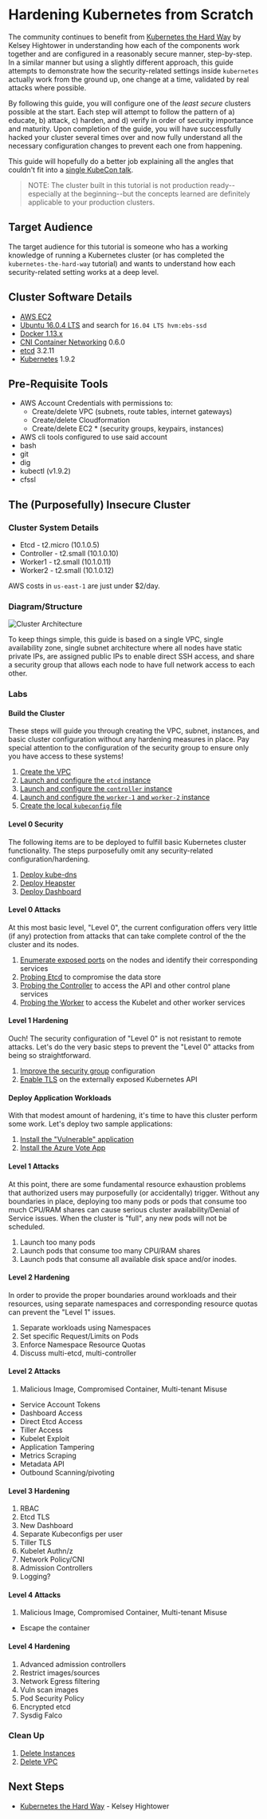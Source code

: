 # Hardening Kubernetes from Scratch

The community continues to benefit from [Kubernetes the Hard Way](https://github.com/kelseyhightower/kubernetes-the-hard-way) by Kelsey Hightower in understanding how each of the components work together and are configured in a reasonably secure manner, step-by-step.  In a similar manner but using a slightly different approach, this guide attempts to demonstrate how the security-related settings inside ```kubernetes``` actually work from the ground up, one change at a time, validated by real attacks where possible.

By following this guide, you will configure one of the *least secure* clusters possible at the start. Each step will attempt to follow the pattern of a) educate, b) attack, c) harden, and d) verify in order of security importance and maturity.  Upon completion of the guide, you will have successfully hacked your cluster several times over and now fully understand all the necessary configuration changes to prevent each one from happening.

This guide will hopefully do a better job explaining all the angles that couldn't fit into a [single KubeCon talk](https://www.youtube.com/watch?v=vTgQLzeBfRU).

> NOTE: The cluster built in this tutorial is not production ready--especially at the beginning--but the concepts learned are definitely applicable to your production clusters.

## Target Audience

The target audience for this tutorial is someone who has a working knowledge of running a Kubernetes cluster (or has completed the ```kubernetes-the-hard-way``` tutorial) and wants to understand how each security-related setting works at a deep level.

## Cluster Software Details

- [AWS EC2](https://aws.amazon.com/ec2/)
- [Ubuntu 16.0.4 LTS](http://cloud-images.ubuntu.com/locator/ec2/) and search for `16.04 LTS hvm:ebs-ssd`
- [Docker 1.13.x](https://www.docker.com)
- [CNI Container Networking](https://github.com/containernetworking/cni) 0.6.0
- [etcd](https://github.com/coreos/etcd) 3.2.11
- [Kubernetes](https://github.com/kubernetes/kubernetes) 1.9.2


## Pre-Requisite Tools

- AWS Account Credentials with permissions to:
  - Create/delete VPC (subnets, route tables, internet gateways)
  - Create/delete Cloudformation
  - Create/delete EC2 * (security groups, keypairs, instances)
- AWS cli tools configured to use said account
- bash
- git
- dig
- kubectl (v1.9.2)
- cfssl

## The (Purposefully) Insecure Cluster

### Cluster System Details

- Etcd - t2.micro (10.1.0.5)
- Controller - t2.small (10.1.0.10)
- Worker1 - t2.small (10.1.0.11)
- Worker2 - t2.small (10.1.0.12)

AWS costs in `us-east-1` are just under $2/day.

### Diagram/Structure

![Cluster Architecture](img/arch.png)

To keep things simple, this guide is based on a single VPC, single availability zone, single subnet architecture where all nodes have static private IPs, are assigned public IPs to enable direct SSH access, and share a security group that allows each node to have full network access to each other.

### Labs

#### Build the Cluster

These steps will guide you through creating the VPC, subnet, instances, and basic cluster configuration without any hardening measures in place.  Pay special attention to the configuration of the security group to ensure only you have access to these systems!

1. [Create the VPC](docs/create-vpc.md)
2. [Launch and configure the `etcd` instance](docs/launch-configure-etcd.md)
3. [Launch and configure the `controller` instance](docs/launch-configure-controller.md)
4. [Launch and configure the `worker-1` and `worker-2` instance](docs/launch-configure-workers.md)
5. [Create the local `kubeconfig` file](docs/create-kubeconfig.md)

#### Level 0 Security

The following items are to be deployed to fulfill basic Kubernetes cluster functionality.  The steps purposefully omit any security-related configuration/hardening.

1. [Deploy kube-dns](docs/deploy-kube-dns.md)
2. [Deploy Heapster](docs/deploy-heapster.md)
3. [Deploy Dashboard](docs/deploy-basic-dashboard.md)

#### Level 0 Attacks

At this most basic level, "Level 0", the current configuration offers very little (if any) protection from attacks that can take complete control of the the cluster and its nodes.

1. [Enumerate exposed ports](docs/enumerate-ports.md) on the nodes and identify their corresponding services
2. [Probing Etcd](docs/direct-etcd.md) to compromise the data store
3. [Probing the Controller](docs/direct-controller.md) to access the API and other control plane services
4. [Probing the Worker](docs/direct-worker.md) to access the Kubelet and other worker services

#### Level 1 Hardening

Ouch! The security configuration of "Level 0" is not resistant to remote attacks.  Let's do the very basic steps to prevent the "Level 0" attacks from being so straightforward.

1. [Improve the security group](docs/l1-security-groups.md) configuration
2. [Enable TLS](docs/l1-api-tls.md) on the externally exposed Kubernetes API

#### Deploy Application Workloads

With that modest amount of hardening, it's time to have this cluster perform some work.  Let's deploy two sample applications:

1. [Install the "Vulnerable" application](docs/deploy-vulnapp.md)
2. [Install the Azure Vote App](docs/deploy-voteapp.md)

#### Level 1 Attacks

At this point, there are some fundamental resource exhaustion problems that authorized users may purposefully (or accidentally) trigger.  Without any boundaries in place, deploying too many pods or pods that consume too much CPU/RAM shares can cause serious cluster availability/Denial of Service issues.  When the cluster is "full", any new pods will not be scheduled.

1. Launch too many pods
2. Launch pods that consume too many CPU/RAM shares
3. Launch pods that consume all available disk space and/or inodes.

#### Level 2 Hardening

In order to provide the proper boundaries around workloads and their resources, using separate namespaces and corresponding resource quotas can prevent the "Level 1" issues.  

1. Separate workloads using Namespaces
2. Set specific Request/Limits on Pods
3. Enforce Namespace Resource Quotas
5. Discuss multi-etcd, multi-controller

#### Level 2 Attacks
1. Malicious Image, Compromised Container, Multi-tenant Misuse
  - Service Account Tokens
  - Dashboard Access
  - Direct Etcd Access
  - Tiller Access
  - Kubelet Exploit
  - Application Tampering
  - Metrics Scraping
  - Metadata API
  - Outbound Scanning/pivoting 

#### Level 3 Hardening
1. RBAC
2. Etcd TLS
2. New Dashboard
3. Separate Kubeconfigs per user
4. Tiller TLS
5. Kubelet Authn/z
6. Network Policy/CNI
7. Admission Controllers
8. Logging?

#### Level 4 Attacks
1. Malicious Image, Compromised Container, Multi-tenant Misuse
  - Escape the container

#### Level 4 Hardening
1. Advanced admission controllers
2. Restrict images/sources
3. Network Egress filtering
4. Vuln scan images
5. Pod Security Policy
6. Encrypted etcd
7. Sysdig Falco

### Clean Up
1. [Delete Instances](docs/delete-instances.md)
2. [Delete VPC](docs/delete-vpc.md)

## Next Steps
- [Kubernetes the Hard Way](https://github.com/kelseyhightower/kubernetes-the-hard-way) - Kelsey Hightower
